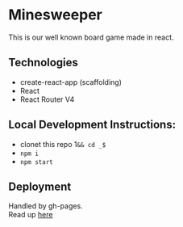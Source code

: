 # Minesweeper
This is our well known board game made in react.  


## Technologies
- create-react-app (scaffolding)
- React
- React Router V4

## Local Development Instructions:
- clonet this repo 1`&& cd _$`
- `npm i`
- `npm start`

## Deployment
Handled by gh-pages.  
Read up [here](https://paper.dropbox.com/doc/Deploying-Static-Websites-GH-pages-Surge-AWS-S3-KZShxWHwCFxZzltCgawNn)

